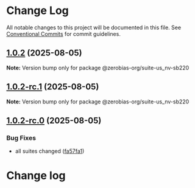 # Change Log

All notable changes to this project will be documented in this file.
See [Conventional Commits](https://conventionalcommits.org) for commit guidelines.

## [1.0.2](https://github.com/zerobias-org/suite/compare/@zerobias-org/suite-us_nv-sb220@1.0.2-rc.1...@zerobias-org/suite-us_nv-sb220@1.0.2) (2025-08-05)

**Note:** Version bump only for package @zerobias-org/suite-us_nv-sb220





## [1.0.2-rc.1](https://github.com/zerobias-org/suite/compare/@zerobias-org/suite-us_nv-sb220@1.0.2-rc.0...@zerobias-org/suite-us_nv-sb220@1.0.2-rc.1) (2025-08-05)

**Note:** Version bump only for package @zerobias-org/suite-us_nv-sb220





## [1.0.2-rc.0](https://github.com/zerobias-org/suite/compare/@zerobias-org/suite-us_nv-sb220@1.0.1...@zerobias-org/suite-us_nv-sb220@1.0.2-rc.0) (2025-08-05)


### Bug Fixes

* all suites changed ([fa57fa1](https://github.com/zerobias-org/suite/commit/fa57fa1af7628003297df46b2d7740fe95bd2666))





# Change log
